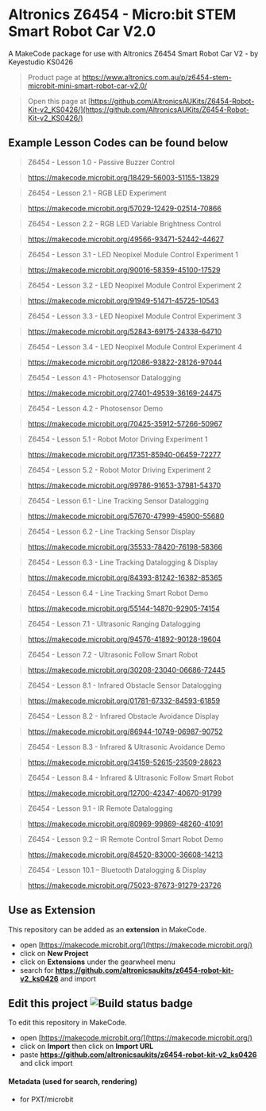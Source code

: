 # Altronics Z6454 - Micro:bit STEM Smart Robot Car V2.0

A MakeCode package for use with Altronics Z6454 Smart Robot Car V2 - by Keyestudio KS0426

> Product page at https://www.altronics.com.au/p/z6454-stem-microbit-mini-smart-robot-car-v2.0/

> Open this page at [https://github.com/AltronicsAUKits/Z6454-Robot-Kit-v2_KS0426/](https://github.com/AltronicsAUKits/Z6454-Robot-Kit-v2_KS0426/)

## Example Lesson Codes can be found below
> Z6454 - Lesson 1.0 - Passive Buzzer Control	

> https://makecode.microbit.org/18429-56003-51155-13829

> Z6454 - Lesson 2.1 - RGB LED Experiment	

> https://makecode.microbit.org/57029-12429-02514-70866

> Z6454 - Lesson 2.2 - RGB LED Variable Brightness Control

> https://makecode.microbit.org/49566-93471-52442-44627

> Z6454 - Lesson 3.1 - LED Neopixel Module Control Experiment 1	

> https://makecode.microbit.org/90016-58359-45100-17529

> Z6454 - Lesson 3.2 - LED Neopixel Module Control Experiment 2	

> https://makecode.microbit.org/91949-51471-45725-10543

> Z6454 - Lesson 3.3 - LED Neopixel Module Control Experiment 3	

> https://makecode.microbit.org/52843-69175-24338-64710

> Z6454 - Lesson 3.4 - LED Neopixel Module Control Experiment 4	

> https://makecode.microbit.org/12086-93822-28126-97044

> Z6454 - Lesson 4.1 - Photosensor Datalogging	

> https://makecode.microbit.org/27401-49539-36169-24475

> Z6454 - Lesson 4.2 - Photosensor Demo	

> https://makecode.microbit.org/70425-35912-57266-50967

> Z6454 - Lesson 5.1 - Robot Motor Driving Experiment 1	

> https://makecode.microbit.org/17351-85940-06459-72277

> Z6454 - Lesson 5.2 - Robot Motor Driving Experiment 2 	

> https://makecode.microbit.org/99786-91653-37981-54370

> Z6454 - Lesson 6.1 - Line Tracking Sensor Datalogging	

> https://makecode.microbit.org/57670-47999-45900-55680

> Z6454 - Lesson 6.2 - Line Tracking Sensor Display	

> https://makecode.microbit.org/35533-78420-76198-58366

> Z6454 - Lesson 6.3 - Line Tracking Datalogging & Display	

> https://makecode.microbit.org/84393-81242-16382-85365

> Z6454 - Lesson 6.4 - Line Tracking Smart Robot Demo 	

> https://makecode.microbit.org/55144-14870-92905-74154

> Z6454 - Lesson 7.1 - Ultrasonic Ranging Datalogging	

> https://makecode.microbit.org/94576-41892-90128-19604

> Z6454 - Lesson 7.2 - Ultrasonic Follow Smart Robot	

> https://makecode.microbit.org/30208-23040-06686-72445

> Z6454 - Lesson 8.1 - Infrared Obstacle Sensor Datalogging	

> https://makecode.microbit.org/01781-67332-84593-61859

> Z6454 - Lesson 8.2 - Infrared Obstacle Avoidance Display	

> https://makecode.microbit.org/86944-10749-06987-90752

> Z6454 - Lesson 8.3 - Infrared & Ultrasonic Avoidance Demo	

> https://makecode.microbit.org/34159-52615-23509-28623

> Z6454 - Lesson 8.4 - Infrared & Ultrasonic Follow Smart Robot	

> https://makecode.microbit.org/12700-42347-40670-91799

> Z6454 - Lesson 9.1 - IR Remote Datalogging	

> https://makecode.microbit.org/80969-99869-48260-41091

> Z6454 - Lesson 9.2 – IR Remote Control Smart Robot Demo	

> https://makecode.microbit.org/84520-83000-36608-14213

> Z6454 - Lesson 10.1 – Bluetooth Datalogging & Display	

> https://makecode.microbit.org/75023-87673-91279-23726
## Use as Extension

This repository can be added as an **extension** in MakeCode.

* open [https://makecode.microbit.org/](https://makecode.microbit.org/)
* click on **New Project**
* click on **Extensions** under the gearwheel menu
* search for **https://github.com/altronicsaukits/z6454-robot-kit-v2_ks0426** and import

## Edit this project ![Build status badge](https://github.com/altronicsaukits/z6454-robot-kit-v2_ks0426/workflows/MakeCode/badge.svg)

To edit this repository in MakeCode.

* open [https://makecode.microbit.org/](https://makecode.microbit.org/)
* click on **Import** then click on **Import URL**
* paste **https://github.com/altronicsaukits/z6454-robot-kit-v2_ks0426** and click import

#### Metadata (used for search, rendering)

* for PXT/microbit

